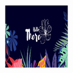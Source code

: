 
<p align="center">

<img width="200" height="200" src="https://github.com/bhabna01/bhabna01/blob/main/There.png" alt="my banner">

</p>
